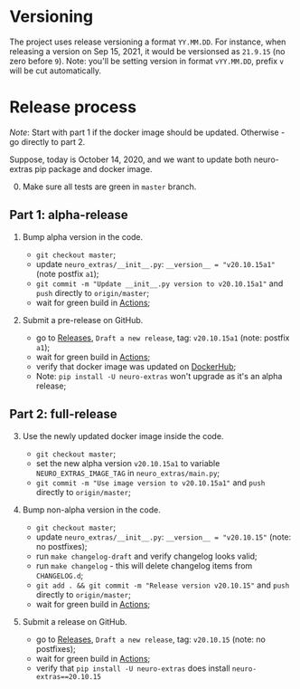 # Versioning

The project uses release versioning a format `YY.MM.DD`. For instance, when releasing a version on Sep 15, 2021, it would be versionsed as `21.9.15` (no zero before `9`). Note: you'll be setting version in format `vYY.MM.DD`, prefix `v` will be cut automatically.


# Release process

*Note*: Start with part 1 if the docker image should be updated. Otherwise - go directly to part 2.

Suppose, today is October 14, 2020, and we want to update both neuro-extras pip package and docker image.

0. Make sure all tests are green in `master` branch.

## Part 1: alpha-release

1. Bump alpha version in the code.
    - `git checkout master`;
    - update `neuro_extras/__init__.py`: `__version__ = "v20.10.15a1"` (note postfix `a1`);
    - `git commit -m "Update __init__.py version to v20.10.15a1"` and `push` directly to `origin/master`;
    - wait for green build in [Actions](https://github.com/neuro-inc/neuro-extras/actions);

2. Submit a pre-release on GitHub.
    - go to [Releases](https://github.com/neuro-inc/neuro-extras/releases/), `Draft a new release`, tag: `v20.10.15a1` (note: postfix `a1`);
    - wait for green build in [Actions](https://github.com/neuro-inc/neuro-extras/actions);
    - verify that docker image was updated on [DockerHub](https://hub.docker.com/r/neuromation/neuro-extras/tags);
    - Note: `pip install -U neuro-extras` won't upgrade as it's an alpha release;

## Part 2: full-release

3. Use the newly updated docker image inside the code.
    - `git checkout master`;
    - set the new alpha version `v20.10.15a1` to variable `NEURO_EXTRAS_IMAGE_TAG` in `neuro_extras/main.py`;
    - `git commit -m "Use image version to v20.10.15a1"` and `push` directly to `origin/master`;

4. Bump non-alpha version in the code.
    - `git checkout master`;
    - update `neuro_extras/__init__.py`: `__version__ = "v20.10.15"` (note: no postfixes);
    - run `make changelog-draft` and verify changelog looks valid;
    - run `make changelog` - this will delete changelog items from `CHANGELOG.d`;
    - `git add . && git commit -m "Release version v20.10.15"` and `push` directly to `origin/master`;
    - wait for green build in [Actions](https://github.com/neuro-inc/neuro-extras/actions);

5. Submit a release on GitHub.
    - go to [Releases](https://github.com/neuro-inc/neuro-extras/releases/), `Draft a new release`, tag: `v20.10.15` (note: no postfixes);
    - wait for green build in [Actions](https://github.com/neuro-inc/neuro-extras/actions);
    - verify that `pip install -U neuro-extras` does install `neuro-extras==20.10.15`